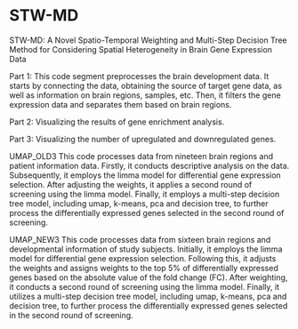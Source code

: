 # STW-MD
STW-MD: A Novel Spatio-Temporal Weighting and Multi-Step Decision Tree Method for Considering Spatial Heterogeneity in Brain Gene Expression Data


Part 1: This code segment preprocesses the brain development data. It starts by connecting the data, obtaining the source of target gene data, as well as information on brain regions, samples, etc. Then, it filters the gene expression data and separates them based on brain regions.

Part 2: Visualizing the results of gene enrichment analysis.

Part 3: Visualizing the number of upregulated and downregulated genes.



UMAP_OLD3
This code processes data from nineteen brain regions and patient information data. Firstly, it conducts descriptive analysis on the data. Subsequently, it employs the limma model for differential gene expression selection. After adjusting the weights, it applies a second round of screening using the limma model. Finally, it employs a multi-step decision tree model, including umap, k-means, pca and decision tree, to further process the differentially expressed genes selected in the second round of screening.

UMAP_NEW3
This code processes data from sixteen brain regions and developmental information of study subjects. Initially, it employs the limma model for differential gene expression selection. Following this, it adjusts the weights and assigns weights to the top 5% of differentially expressed genes based on the absolute value of the fold change (FC). After weighting, it conducts a second round of screening using the limma model. Finally, it utilizes a multi-step decision tree model, including umap, k-means, pca and decision tree,  to further process the differentially expressed genes selected in the second round of screening.


